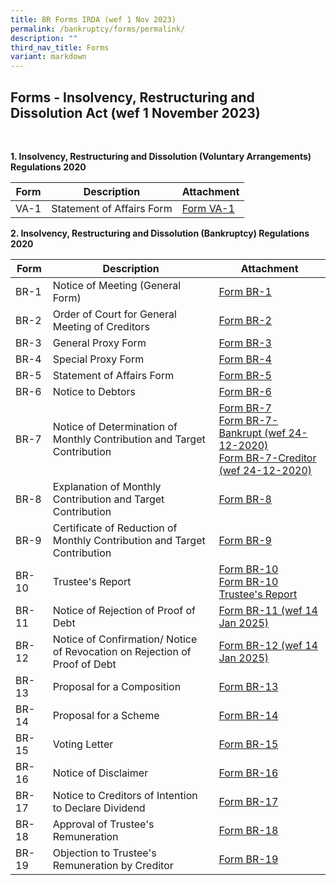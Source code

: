 ```yaml
---
title: BR Forms IRDA (wef 1 Nov 2023)
permalink: /bankruptcy/forms/permalink/
description: ""
third_nav_title: Forms
variant: markdown
---
```

Forms - Insolvency, Restructuring and Dissolution Act (wef 1 November 2023)
---

<br>

<b>1.  Insolvency, Restructuring and Dissolution (Voluntary Arrangements) Regulations 2020</b> <br>
	 
| Form | Description | Attachment |
| -------- | -------- | -------- |
| VA-1     | Statement of Affairs Form     | [Form VA-1](/files/(sep23_va1)formva-1-statementofaffairsform.pdf)     |

<b>2.  Insolvency, Restructuring and Dissolution (Bankruptcy) Regulations 2020</b> <br>

| Form | Description | Attachment |
| -------- | -------- | -------- |
| BR-1     | Notice of Meeting (General Form)    |  [Form BR-1](/files/(sep23_br1)form%20br-1.pdf) |
| BR-2     | Order of Court for General Meeting of Creditors    |[Form BR-2](/files/(sep23_br2)form%20br-2.pdf)  |
| BR-3     | General Proxy Form    | [Form BR-3](/files/(sep23_br3)form%20br-3.pdf)  |
| BR-4     | Special Proxy Form    | [Form BR-4](/files/(sep23_br4)form%20br-4.pdf)  |
| BR-5     | Statement of Affairs Form    |[Form BR-5](/files/(sep23_br5)form%20br-5.pdf)  |
| BR-6     | Notice to Debtors    | [Form BR-6](/files/(sep23_br6)form%20br-6.pdf)   |
| BR-7     | Notice of Determination of Monthly Contribution and Target Contribution    |  [Form BR-7](/files/(sep23_br7)form%20br-7.pdf)<br>[Form BR-7-Bankrupt (wef 24-12-2020)](/files/(26sep23)br7bankrupt(wef24122020).pdf)<br>[Form BR-7-Creditor (wef 24-12-2020)](/files/(26sep23)br7creditor(wef24122020).pdf)
| BR-8     | Explanation of Monthly Contribution and Target Contribution  |[Form BR-8](/files/(sep23_br8)form%20br-8.pdf)  |
| BR-9     | Certificate of Reduction of Monthly Contribution and Target Contribution    |[Form BR-9](/files/(sep23_br9)form%20br-9.pdf)    |
| BR-10     | Trustee's Report    |[Form BR-10](/files/(sep23_br10)form%20br-10.pdf)<br>[Form BR-10 Trustee's Report](/files/(sep23_br10trustee's%20report)formbr-10trustee's%20report.pdf)   |
| BR-11     | Notice of Rejection of Proof of Debt    |[Form BR-11 (wef 14 Jan 2025)](/files/BR%20Forms%20IRDA%20(wef%201%20Nov%202023)/FormBR_11_wef14_Jan2025_.pdf)|
| BR-12     | Notice of Confirmation/ Notice of Revocation on Rejection of Proof of Debt  |  [Form BR-12 (wef 14 Jan 2025)](/files/BR%20Forms%20IRDA%20(wef%201%20Nov%202023)/FormBR_12_wef14_Jan2025_.pdf)|
| BR-13     | Proposal for a Composition    | [Form BR-13](/files/(sep23_br13)form%20br-13.pdf)  |
| BR-14     | Proposal for a Scheme    | [Form BR-14](/files/(sep23_br14)form%20br-14.pdf) |
| BR-15     | Voting Letter    | [Form BR-15](/files/(sep23_br15)form%20br-15.pdf) |
| BR-16     | Notice of Disclaimer    | [Form BR-16](/files/(sep23_br16)form%20br-16.pdf) |
| BR-17     | Notice to Creditors of Intention to Declare Dividend    | [Form BR-17](/files/(sep23_br17)form%20br-17.pdf)  |
| BR-18     | Approval of Trustee's Remuneration    |[Form BR-18](/files/(1nov2023)formbr-18(002).pdf)  |
| BR-19     | Objection to Trustee's Remuneration by Creditor    |[Form BR-19](/files/(1nov2023)formbr-19(002).pdf)  |